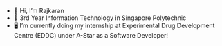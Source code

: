 - 👋 Hi, I’m Rajkaran
- 🌱 3rd Year Information Technology in Singapore Polytechnic
- 🖥️ I’m currently doing my internship at Experimental Drug Development Centre (EDDC) under A-Star as a Software Developer!
